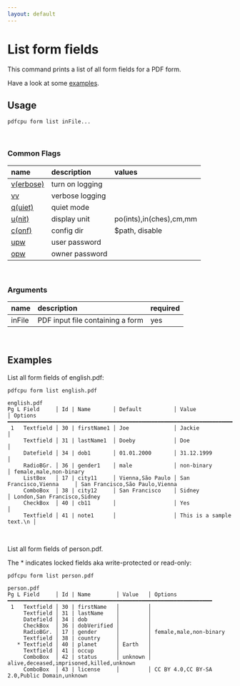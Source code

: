```yaml
---
layout: default
---
```


# List form fields

This command prints a list of all form fields for a PDF form.

Have a look at some [examples](#examples).

## Usage

```
pdfcpu form list inFile...
```
<br>

### Common Flags

| name                                            | description     | values
|:------------------------------------------------|:----------------|:-------
| [v(erbose)](../getting_started/common_flags.md) | turn on logging |
| [vv](../getting_started/common_flags.md)        | verbose logging |
| [q(uiet)](../getting_started/common_flags.md)   | quiet mode      |
| [u(nit)](../getting_started/common_flags.md)    | display unit    | po(ints),in(ches),cm,mm
| [c(onf)](../getting_started/common_flags.md)       | config dir      | $path, disable
| [upw](../getting_started/common_flags.md)          | user password   |
| [opw](../getting_started/common_flags.md)          | owner password  |

<br>

### Arguments

| name         | description         | required
|:-------------|:--------------------|:--------
| inFile       | PDF input file containing a form      | yes

<br>

## Examples

List all form fields of english.pdf:

```
pdfcpu form list english.pdf

english.pdf
Pg L Field     │ Id | Name       │ Default          │ Value                    │ Options
━━━━━━━━━━━━━━━━━━━━━━━━━━━━━━━━━━━━━━━━━━━━━━━━━━━━━━━━━━━━━━━━━━━━━━━━━━━━━━━━━━━━━━━━━━━━━━━━━━━━━━━
 1   Textfield │ 30 | firstName1 │ Joe              │ Jackie                   │
     Textfield │ 31 | lastName1  │ Doeby            │ Doe                      │
     Datefield │ 34 | dob1       │ 01.01.2000       │ 31.12.1999               │
     RadioBGr. │ 36 | gender1    │ male             │ non-binary               │ female,male,non-binary
     ListBox   │ 17 | city11     │ Vienna,São Paulo │ San Francisco,Vienna     │ San Francisco,São Paulo,Vienna
     ComboBox  │ 38 | city12     │ San Francisco    │ Sidney                   │ London,San Francisco,Sidney
     CheckBox  │ 40 | cb11       │                  │ Yes                      │
     Textfield │ 41 | note1      │                  │ This is a sample text.\n │
```

<br>

List all form fields of person.pdf.

The * indicates locked fields aka write-protected or read-only:

```
pdfcpu form list person.pdf

person.pdf
Pg L Field     │ Id | Name        │ Value   │ Options
━━━━━━━━━━━━━━━━━━━━━━━━━━━━━━━━━━━━━━━━━━━━━━━━━━━━━━━━━━━━━━━━
 1   Textfield │ 30 | firstName   │         │
     Textfield │ 31 | lastName    │         │
     Datefield │ 34 | dob         │         │
     CheckBox  │ 36 | dobVerified │         │
     RadioBGr. │ 17 | gender      │         │ female,male,non-binary
     Textfield │ 38 | country     │         │
   * Textfield │ 40 | planet      │ Earth   │
     Textfield │ 41 | occup       │         │
     ComboBox  │ 42 | status      │ unknown │ alive,deceased,imprisoned,killed,unknown
     ComboBox  │ 43 | license     │         │ CC BY 4.0,CC BY-SA 2.0,Public Domain,unknown
```